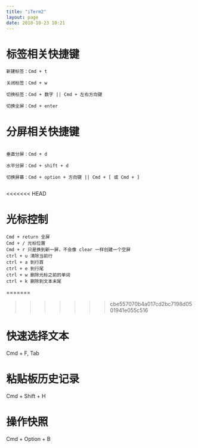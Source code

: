 ```yaml
---
title: "iTerm2"
layout: page
date: 2018-10-23 10:21
---
```


# 标签相关快捷键

```
新建标签：Cmd + t

关闭标签：Cmd + w

切换标签：Cmd + 数字 || Cmd + 左右方向键

切换全屏：Cmd + enter

```

# 分屏相关快捷键

```

垂直分屏：Cmd + d

水平分屏：Cmd + shift + d

切换屏幕：Cmd + option + 方向键 || Cmd + [ 或 Cmd + ]


```

<<<<<<< HEAD
# 光标控制

```
Cmd + return 全屏
Cmd + / 光标位置
Cmd + r 只是换到新一屏，不会像 clear 一样创建一个空屏
ctrl + u 清除当前行
ctrl + a 到行首
ctrl + e 到行尾
ctrl + w 删除光标之前的单词
ctrl + k 删除到文本末尾
```

=======
>>>>>>> cbe557070b4a017cd2bc7198d0501941e055c516
# 快速选择文本

Cmd + F, Tab

# 粘贴板历史记录

Cmd + Shift + H

# 操作快照

Cmd + Option + B